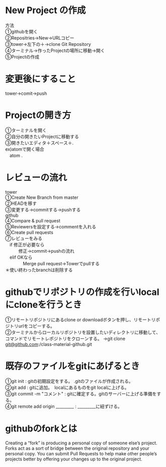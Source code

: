 # New Project の作成
方法  
①githubを開く  
②Repositries→New→URLコピー  
③tower→左下の＋→clone Git Repository  
④ターミナル→作ったProjectの場所に移動→開く  
⑤Projectの作成  

# 変更後にすること  
tower→comit→push  

# Projectの開き方  
①ターミナルを開く  
②自分の開きたいProjectに移動する  
③開きたいエディタ＋スペース＋.  
 ex)atomで開く場合  
 　atom .  

# レビューの流れ
tower  
①Create New Branch from master  
②HEADを移す  
③変更する→commitする→pushする  
github  
④Compare & pull request  
⑤Reviewersを設定する→commentを入れる  
⑥Create pull requests  
⑦レビューをみる  
　if 修正が必要なら  
　　　修正→commit→pushの流れ  
　elif OKなら  
　　　　Merge pull request→Towerでpullする  
＊使い終わったbranchは削除する   

# githubでリポジトリの作成を行いlocalにcloneを行うとき
①リモートリポジトリにあるclone or downloadボタンを押し、リモートリポジトリurlをコピーする。  
②ターミナルからローカルリポジトリを設置したいディレクトリに移動して、コマンドでリモートレポジトリをクローンする。  →git clone git@github.com:<account name>/class-material-github.git  

# 既存のファイルをgitにあげるとき  
①git init : gitの初期設定をする。 .gitのファイルが作成される。  
②git add : gitに追加。　localにあるものをgit localに上げる。  
③git commit -m "コメント" : gitに確定する。gitのサーバーに上げる準備をする。  
④git remote add origin _________ : _________に紐ずける。  

# githubのforkとは
  Creating a “fork” is producing a personal copy of someone else’s project. Forks act as a sort of bridge between the original repository and your personal copy. You can submit Pull Requests to help make other people’s projects better by offering your changes up to the original project. 

